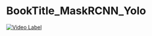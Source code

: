 # BookTitle_MaskRCNN_Yolo

[![Video Label](https://youtu.be/HwTR4sSnpFk/0.jpg)](https://youtu.be/HwTR4sSnpFk?t=0s)
